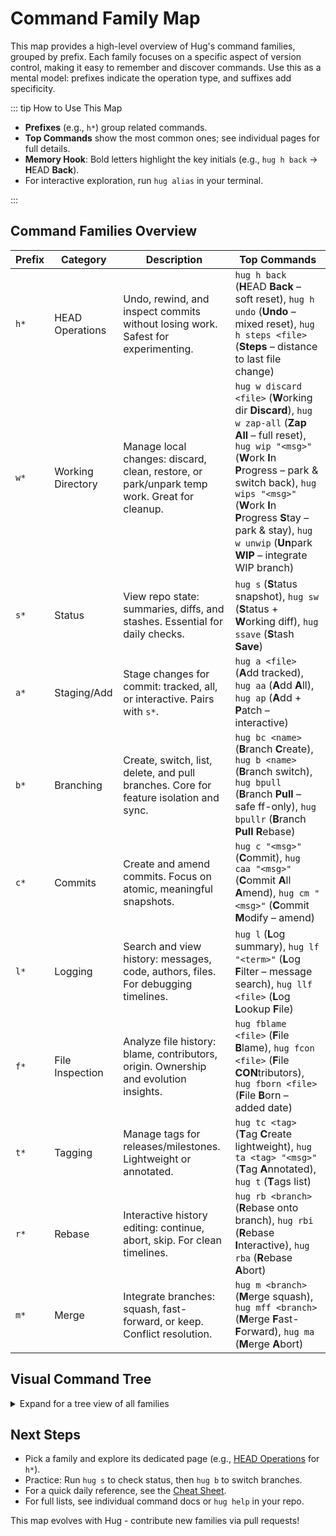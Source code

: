 # Command Family Map

This map provides a high-level overview of Hug's command families, grouped by prefix. Each family focuses on a specific aspect of version control, making it easy to remember and discover commands. Use this as a mental model: prefixes indicate the operation type, and suffixes add specificity.

::: tip How to Use This Map
- **Prefixes** (e.g., `h*`) group related commands.
- **Top Commands** show the most common ones; see individual pages for full details.
- **Memory Hook**: Bold letters highlight the key initials (e.g., `hug h back` → **H**EAD **Back**).
- For interactive exploration, run `hug alias` in your terminal.

:::

## Command Families Overview

| Prefix | Category | Description | Top Commands                                                                                                                                                                                                                                                                                                          |
|--------|----------|-------------|-----------------------------------------------------------------------------------------------------------------------------------------------------------------------------------------------------------------------------------------------------------------------------------------------------------------------|
| `h*` | HEAD Operations | Undo, rewind, and inspect commits without losing work. Safest for experimenting. | `hug h back` (**H**EAD **Back** – soft reset), `hug h undo` (**Undo** – mixed reset), `hug h steps <file>` (**Steps** – distance to last file change)                                                                                                                                                                 |
| `w*` | Working Directory | Manage local changes: discard, clean, restore, or park/unpark temp work. Great for cleanup. | `hug w discard <file>` (**W**orking dir **Discard**), `hug w zap-all` (**Zap** **All** – full reset), `hug wip "<msg>"` (**W**ork **I**n **P**rogress – park & switch back), `hug wips "<msg>"` (**W**ork **I**n **P**rogress **S**tay – park & stay), `hug w unwip` (**Un**park **WIP** – integrate WIP branch) |
| `s*` | Status | View repo state: summaries, diffs, and stashes. Essential for daily checks. | `hug s` (**S**tatus snapshot), `hug sw` (**S**tatus + **W**orking diff), `hug ssave` (**S**tash **Save**)                                                                                                                                                                                                             |
| `a*` | Staging/Add | Stage changes for commit: tracked, all, or interactive. Pairs with `s*`. | `hug a <file>` (**A**dd tracked), `hug aa` (**A**dd **A**ll), `hug ap` (**A**dd + **P**atch – interactive)                                                                                                                                                                                                            |
| `b*` | Branching | Create, switch, list, delete, and pull branches. Core for feature isolation and sync. | `hug bc <name>` (**B**ranch **C**reate), `hug b <name>` (**B**ranch switch), `hug bpull` (**B**ranch **Pull** – safe ff-only), `hug bpullr` (**B**ranch **Pull** **R**ebase)                                                                                                                                          |
| `c*` | Commits | Create and amend commits. Focus on atomic, meaningful snapshots. | `hug c "<msg>"` (**C**ommit), `hug caa "<msg>"` (**C**ommit **A**ll **A**mend), `hug cm "<msg>"` (**C**ommit **M**odify – amend)                                                                                                                                                                                      |
| `l*` | Logging | Search and view history: messages, code, authors, files. For debugging timelines. | `hug l` (**L**og summary), `hug lf "<term>"` (**L**og **F**ilter – message search), `hug llf <file>` (**L**og **L**ookup **F**ile)                                                                                                                                                                                    |
| `f*` | File Inspection | Analyze file history: blame, contributors, origin. Ownership and evolution insights. | `hug fblame <file>` (**F**ile **B**lame), `hug fcon <file>` (**F**ile **CON**tributors), `hug fborn <file>` (**F**ile **B**orn – added date)                                                                                                                                                                          |
| `t*` | Tagging | Manage tags for releases/milestones. Lightweight or annotated. | `hug tc <tag>` (**T**ag **C**reate lightweight), `hug ta <tag> "<msg>"` (**T**ag **A**nnotated), `hug t` (**T**ags list)                                                                                                                                                                                              |
| `r*` | Rebase | Interactive history editing: continue, abort, skip. For clean timelines. | `hug rb <branch>` (**R**ebase onto branch), `hug rbi` (**R**ebase **I**nteractive), `hug rba` (**R**ebase **A**bort)                                                                                                                                                                                                  |
| `m*` | Merge | Integrate branches: squash, fast-forward, or keep. Conflict resolution. | `hug m <branch>` (**M**erge squash), `hug mff <branch>` (**M**erge **F**ast-**F**orward), `hug ma` (**M**erge **A**bort)                                                                                                                                                                                              |

## Visual Command Tree

<details>
<summary>Expand for a tree view of all families</summary>

```
Hug Commands
├── h* (HEAD: Undo & Rewind)
│   ├── h back     # Soft reset (staged)
│   ├── h undo     # Mixed reset (unstaged)
│   ├── h rollback # Hard reset (preserve work)
│   ├── h rewind   # Full hard reset (clean)
│   ├── h files    # Preview affected files
│   └── h steps    # Steps to file change
├── w* (Working Dir: Clean & Restore)
│   ├── w discard  # Discard unstaged/staged
│   ├── w wipe     # Wipe uncommitted
│   ├── w purge    # Purge untracked/ignored
│   ├── w zap      # Wipe + purge (nuclear)
│   ├── w get      # Restore from commit
│   ├── w wip        # Park work & switch back
│   ├── w wips       # Park work & stay on new branch
│   ├── w unwip      # Integrate WIP branch
│   └── w wipdel     # Delete WIP branch
├── s* (Status: View State)
│   ├── s          # Quick summary
│   ├── sl         # List tracked
│   ├── sla        # List all (untracked)
│   ├── ss         # Staged diff
│   ├── su         # Unstaged diff
│   ├── sw         # Working diff (full)
│   └── ssave      # Stash quick
├── a* (Staging: Prepare Commit)
│   ├── a          # Add tracked
│   ├── aa         # Add all
│   ├── ai         # Add interactive
│   └── ap         # Add patch (hunks)
├── b* (Branches: Manage Flow)
│   ├── b          # Switch (interactive)
│   ├── bc         # Create & switch
│   ├── bl         # List local
│   ├── bdel       # Delete safe
│   └── bpush      # Push & upstream
├── c* (Commits: Record Changes)
│   ├── c          # Commit staged
│   ├── caa        # Commit all (tracked + untracked)
│   └── cm         # Amend last
├── l* (Logging: History Search)
│   ├── l          # Oneline log
│   ├── lf         # Filter messages
│   ├── lc         # Code search
│   └── llf        # File history
├── f* (Files: Inspect Authorship)
│   ├── fblame     # Line-by-line blame
│   ├── fcon       # Contributors
│   └── fa         # Author counts
├── t* (Tags: Milestones)
│   ├── t          # List tags
│   ├── tc         # Create lightweight
│   └── ta         # Create annotated
├── r* (Rebase: Edit History)
│   ├── rb         # Rebase onto
│   ├── rbi        # Interactive rebase
│   └── rba        # Abort rebase
└── m* (Merge: Integrate)
    ├── m          # Squash merge
    ├── mff        # Fast-forward only
    └── ma         # Abort merge
```

</details>

## Next Steps
- Pick a family and explore its dedicated page (e.g., [HEAD Operations](commands/head) for `h*`).
- Practice: Run `hug s` to check status, then `hug b` to switch branches.
- For a quick daily reference, see the [Cheat Sheet](/cheat-sheet).
- For full lists, see individual command docs or `hug help` in your repo.

This map evolves with Hug - contribute new families via pull requests!

